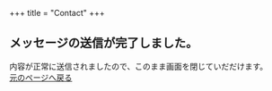 +++
title = "Contact"
+++

## メッセージの送信が完了しました。  
内容が正常に送信されましたので、このまま画面を閉じていだだけます。  
<a href="https://eiichiishii.github.io/echweb">元のページへ戻る</a>
